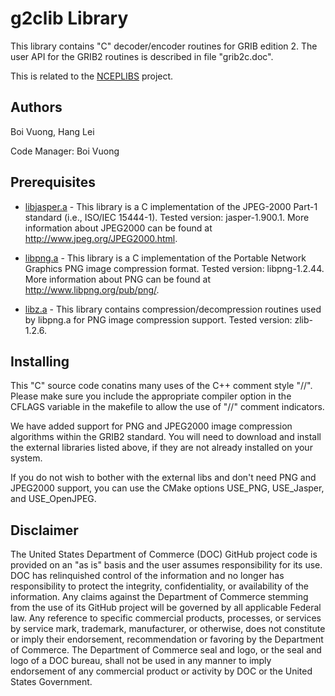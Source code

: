 
# g2clib Library

This library contains "C" decoder/encoder routines for GRIB edition 2.
The user API for the GRIB2 routines is described in file "grib2c.doc".

This is related to the
[NCEPLIBS](https://github.com/NOAA-EMC/NCEPLIBS) project.

## Authors

Boi Vuong, Hang Lei

Code Manager: Boi Vuong

## Prerequisites

- [libjasper.a](http://www.ece.uvic.ca/~mdadams/jasper/) - This
  library is a C implementation of the JPEG-2000 Part-1 standard
  (i.e., ISO/IEC 15444-1). Tested version: jasper-1.900.1. More
  information about JPEG2000 can be found at
  http://www.jpeg.org/JPEG2000.html.

- [libpng.a](http://www.libpng.org/pub/png/libpng.html) - This library
  is a C implementation of the Portable Network Graphics PNG image
  compression format. Tested version: libpng-1.2.44. More information
  about PNG can be found at http://www.libpng.org/pub/png/.

- [libz.a](http://www.gzip.org/zlib/) - This library contains
  compression/decompression routines used by libpng.a for PNG image
  compression support. Tested version: zlib-1.2.6.

## Installing

This "C" source code conatins many uses of the C++ comment style "//".
Please make sure you include the appropriate compiler option in the
CFLAGS variable in the makefile to allow the use of "//" comment
indicators.

We have added support for PNG and JPEG2000 image compression
algorithms within the GRIB2 standard. You will need to download and
install the external libraries listed above, if they are not already
installed on your system.

If you do not wish to bother with the external libs and don't need PNG
and JPEG2000 support, you can use the CMake options USE_PNG,
USE_Jasper, and USE_OpenJPEG.

## Disclaimer

The United States Department of Commerce (DOC) GitHub project code is
provided on an "as is" basis and the user assumes responsibility for
its use. DOC has relinquished control of the information and no longer
has responsibility to protect the integrity, confidentiality, or
availability of the information. Any claims against the Department of
Commerce stemming from the use of its GitHub project will be governed
by all applicable Federal law. Any reference to specific commercial
products, processes, or services by service mark, trademark,
manufacturer, or otherwise, does not constitute or imply their
endorsement, recommendation or favoring by the Department of
Commerce. The Department of Commerce seal and logo, or the seal and
logo of a DOC bureau, shall not be used in any manner to imply
endorsement of any commercial product or activity by DOC or the United
States Government.
